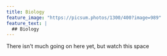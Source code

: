 ```yaml
---
title: Biology
feature_image: "https://picsum.photos/1300/400?image=989"
feature_text: |
  ## Biology
---
```


There isn't much going on here yet, but watch this space
